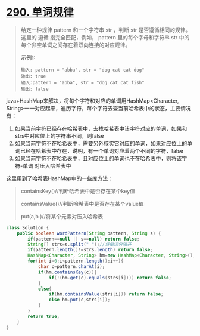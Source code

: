 # [290. 单词规律](https://leetcode-cn.com/problems/word-pattern/)

>给定一种规律 pattern 和一个字符串 str ，判断 str 是否遵循相同的规律。这里的 遵循 指完全匹配，例如， pattern 里的每个字母和字符串 str 中的每个非空单词之间存在着双向连接的对应规律。
>
>**示例1:**
>
>```
>输入: pattern = "abba", str = "dog cat cat dog"
>输出: true
>输入:pattern = "abba", str = "dog cat cat fish"
>输出: false
>```

java+HashMap来解决，将每个字符和对应的单词用HashMap<Character, String>一一对应起来，遍历字符，每个字符去查当前哈希表中的状态，主要情况有：

1. 如果当前字符已经存在哈希表中，去找哈希表中该字符对应的单词，如果和strs中对应位上的字符串不同，则false
2. 如果当前字符不在哈希表中，需要另外核实它对应的单词，如果对应位上的单词已经在哈希表中存在，说明，有一个单词对应着两个不同的字符，false
3. 如果当前字符不在哈希表中，且对应位上的单词也不在哈希表中，则将该字符-单词 对压入哈希表中

这里用到了哈希表HashMap中的一些库方法：

>containsKey()//判断哈希表中是否存在某个key值
>
>containsValue()//判断哈希表中是否存在某个value值
>
>put(a,b )//将某个元素对压入哈希表



~~~java
class Solution {
    public boolean wordPattern(String pattern, String s) {
        if(pattern==null || s==null) return false;
        String[] strs=s.split(" ");//将单词分隔开
        if(pattern.length()!=strs.length) return false;
        HashMap<Character, String> hm=new HashMap<Character, String>();
        for(int i=0;i<pattern.length();i++){
            char c=pattern.charAt(i);
            if(hm.containsKey(c)){
                if(!(hm.get(c).equals(strs[i]))) return false;
            }
            else{
                if(hm.containsValue(strs[i])) return false;
                else hm.put(c,strs[i]);
            }
        }
        return true;
    }
}
~~~

